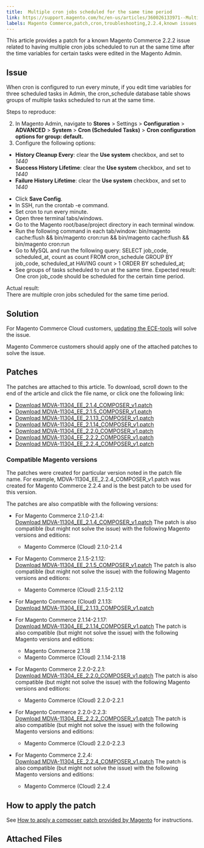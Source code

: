 ```yaml
---
title:  Multiple cron jobs scheduled for the same time period
link: https://support.magento.com/hc/en-us/articles/360026133971--Multiple-cron-jobs-scheduled-for-the-same-time-period
labels: Magento Commerce,patch,cron,troubleshooting,2.2.4,known issues,2.2.2,2.1.4,2.1.5,2.1.13,2.1.14,2.2.0
---
```


This article provides a patch for a known Magento Commerce 2.2.2 issue related to having multiple cron jobs scheduled to run at the same time after the time variables for certain tasks were edited in the Magento Admin.

 Issue
-----

 When cron is configured to run every minute, if you edit time variables for three scheduled tasks in Admin, the cron\_schedule database table shows groups of multiple tasks scheduled to run at the same time.

 Steps to reproduce:

 
 2. In Magento Admin, navigate to **Stores** > Settings > **Configuration** > **ADVANCED** > **System** > **Cron (Scheduled Tasks)** > **Cron configuration options for group: default.** 
 4. Configure the following options:
 

 *  **History Cleanup Every**: clear the **Use system** checkbox, and set to *1440* 
 *  **Success History Lifetime**: clear the **Use system** checkbox, and set to *1440* 
 *  **Failure History Lifetime**: clear the **Use system** checkbox, and set to *1440* 
 
 - Click **Save Config**.
 - In SSH, run the crontab -e command.
 - Set cron to run every minute.
 - Open three terminal tabs/windows.
 - Go to the Magento root/base/project directory in each terminal window.
 - Run the following command in each tab/window: bin/magento cache:flush && bin/magento cron:run && bin/magento cache:flush && bin/magento cron:run 
 - Go to MySQL and run the following query: SELECT job\_code, scheduled\_at, count as count FROM cron\_schedule GROUP BY job\_code, scheduled\_at HAVING count > 1 ORDER BY scheduled\_at; 
 - See groups of tasks scheduled to run at the same time.
 Expected result:  
 One cron job\_code should be scheduled for the certain time period.

 Actual result:  
 There are multiple cron jobs scheduled for the same time period.

 Solution
--------

 For Magento Commerce Cloud customers, [updating the ECE-tools](https://devdocs.magento.com/guides/v2.2/cloud/project/ece-tools-update.html) will solve the issue.

 Magento Commerce customers should apply one of the attached patches to solve the issue.

 Patches
-------

 The patches are attached to this article. To download, scroll down to the end of the article and click the file name, or click one the following link:

 
 * [Download MDVA-11304\_EE\_2.1.4\_COMPOSER\_v1.patch](https://support.magento.com/hc/en-us/article_attachments/360025797991/MDVA-11304_EE_2.1.4_COMPOSER_v1.patch)
 * [Download MDVA-11304\_EE\_2.1.5\_COMPOSER\_v1.patch](https://support.magento.com/hc/en-us/article_attachments/360025798031/MDVA-11304_EE_2.1.5_COMPOSER_v1.patch)
 * [Download MDVA-11304\_EE\_2.1.13\_COMPOSER\_v1.patch](https://support.magento.com/hc/en-us/article_attachments/360025786332/MDVA-11304_EE_2.1.13_COMPOSER_v1.patch)
 * [Download MDVA-11304\_EE\_2.1.14\_COMPOSER\_v1.patch](https://support.magento.com/hc/en-us/article_attachments/360025798071/MDVA-11304_EE_2.1.14_COMPOSER_v1.patch)
 * [Download MDVA-11304\_EE\_2.2.0\_COMPOSER\_v1.patch](https://support.magento.com/hc/en-us/article_attachments/360025786392/MDVA-11304_EE_2.2.0_COMPOSER_v1.patch)
 * [Download MDVA-11304\_EE\_2.2.2\_COMPOSER\_v1.patch](https://support.magento.com/hc/en-us/article_attachments/360025786432/MDVA-11304_EE_2.2.2_COMPOSER_v1.patch)
 * [Download MDVA-11304\_EE\_2.2.4\_COMPOSER\_v1.patch](https://support.magento.com/hc/en-us/article_attachments/360025786472/MDVA-11304_EE_2.2.4_COMPOSER_v1.patch)
 
 ### Compatible Magento versions

 The patches were created for particular version noted in the patch file name. For example, MDVA-11304\_EE\_2.2.4\_COMPOSER\_v1.patch was created for Magento Commerce 2.2.4 and is the best patch to be used for this version.

 The patches are also compatible with the following versions:

 
 * For Magento Commerce 2.1.0-2.1.4:  
 [Download MDVA-11304\_EE\_2.1.4\_COMPOSER\_v1.patch](https://support.magento.com/hc/en-us/article_attachments/360025797991/MDVA-11304_EE_2.1.4_COMPOSER_v1.patch) The patch is also compatible (but might not solve the issue) with the following Magento versions and editions:

 
	 + Magento Commerce (Cloud) 2.1.0-2.1.4 
 * For Magento Commerce 2.1.5-2.1.12:  
 [Download MDVA-11304\_EE\_2.1.5\_COMPOSER\_v1.patch](https://support.magento.com/hc/en-us/article_attachments/360025798031/MDVA-11304_EE_2.1.5_COMPOSER_v1.patch) The patch is also compatible (but might not solve the issue) with the following Magento versions and editions:

 
	 + Magento Commerce (Cloud) 2.1.5-2.1.12 
 * For Magento Commerce (Cloud) 2.1.13:  
 [Download MDVA-11304\_EE\_2.1.13\_COMPOSER\_v1.patch](https://support.magento.com/hc/en-us/article_attachments/360025786332/MDVA-11304_EE_2.1.13_COMPOSER_v1.patch) 
 * For Magento Commerce 2.1.14-2.1.17:  
 [Download MDVA-11304\_EE\_2.1.14\_COMPOSER\_v1.patch](https://support.magento.com/hc/en-us/article_attachments/360025798071/MDVA-11304_EE_2.1.14_COMPOSER_v1.patch) The patch is also compatible (but might not solve the issue) with the following Magento versions and editions:

 
	 + Magento Commerce 2.1.18
	 + Magento Commerce (Cloud) 2.1.14-2.1.18 
 * For Magento Commerce 2.2.0-2.2.1:  
 [Download MDVA-11304\_EE\_2.2.0\_COMPOSER\_v1.patch](https://support.magento.com/hc/en-us/article_attachments/360025786392/MDVA-11304_EE_2.2.0_COMPOSER_v1.patch) The patch is also compatible (but might not solve the issue) with the following Magento versions and editions:

 
	 + Magento Commerce (Cloud) 2.2.0-2.2.1 
 * For Magento Commerce 2.2.0-2.2.3:  
 [Download MDVA-11304\_EE\_2.2.2\_COMPOSER\_v1.patch](https://support.magento.com/hc/en-us/article_attachments/360025786432/MDVA-11304_EE_2.2.2_COMPOSER_v1.patch) The patch is also compatible (but might not solve the issue) with the following Magento versions and editions:

 
	 + Magento Commerce (Cloud) 2.2.0-2.2.3 
 * For Magento Commerce 2.2.4:  
 [Download MDVA-11304\_EE\_2.2.4\_COMPOSER\_v1.patch](https://support.magento.com/hc/en-us/article_attachments/360025786472/MDVA-11304_EE_2.2.4_COMPOSER_v1.patch) The patch is also compatible (but might not solve the issue) with the following Magento versions and editions:

 
	 + Magento Commerce (Cloud) 2.2.4 
 
 How to apply the patch
----------------------

 See [How to apply a composer patch provided by Magento](https://support.magento.com/hc/en-us/articles/360028367731) for instructions.

 Attached Files
--------------


